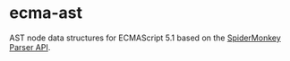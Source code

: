# ecma-ast

AST node data structures for ECMAScript 5.1 based on the [SpiderMonkey Parser API][smparserapi].


[smparserapi]: https://developer.mozilla.org/en-US/docs/SpiderMonkey/Parser_API